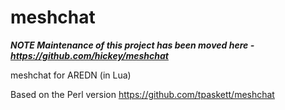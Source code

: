 # meshchat

***NOTE Maintenance of this project has been moved here - https://github.com/hickey/meshchat***

meshchat for AREDN (in Lua)

Based on the Perl version https://github.com/tpaskett/meshchat
